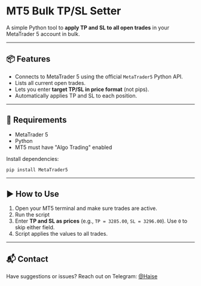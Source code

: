 # MT5 Bulk TP/SL Setter

A simple Python tool to **apply TP and SL to all open trades** in your MetaTrader 5 account in bulk.

---

## 📦 Features

- Connects to MetaTrader 5 using the official `MetaTrader5` Python API.
- Lists all current open trades.
- Lets you enter **target TP/SL in price format** (not pips).
- Automatically applies TP and SL to each position.


---

## 🚀 Requirements

- MetaTrader 5
- Python
- MT5 must have "Algo Trading" enabled

Install dependencies:

```bash
pip install MetaTrader5
```

---

## ▶️ How to Use

1. Open your MT5 terminal and make sure trades are active.
2. Run the script
3. Enter **TP and SL as prices** (e.g., `TP = 3285.00`, `SL = 3296.00`). Use `0` to skip either field.
4. Script applies the values to all trades.


---

## 📬 Contact

Have suggestions or issues? Reach out on Telegram: [@Haise](https://t.me/hazyx7)

